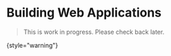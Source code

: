 # Building Web Applications

> This is work in progress. Please check back later.
> 
{style="warning"}

